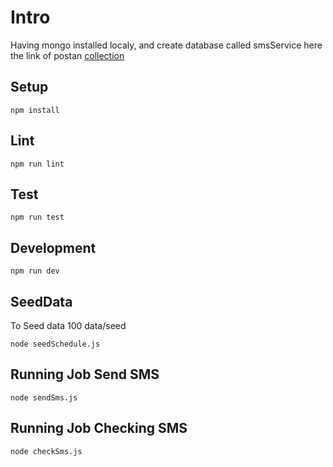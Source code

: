 # Intro

Having mongo installed localy, and create database called smsService
here the link of postan [collection](https://www.getpostman.com/collections/a43ec84890287e96547a)

## Setup

```
npm install
```

## Lint

```
npm run lint
```

## Test

```
npm run test
```

## Development

```
npm run dev
```

## SeedData

To Seed data 100 data/seed

```
node seedSchedule.js
```

## Running Job Send SMS


```
node sendSms.js
```

## Running Job Checking SMS


```
node checkSms.js
```
